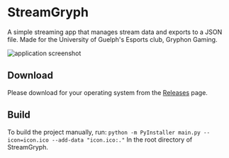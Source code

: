 # StreamGryph

A simple streaming app that manages stream data and exports to a JSON file. Made for the University of Guelph's Esports club, Gryphon Gaming.

![application screenshot](https://i.gyazo.com/78ae77fb04589d08a0826e5db0bfd693.png)

## Download
Please download for your operating system from the [Releases](https://github.com/TheManiacMartian/streamgryph/releases/) page.


## Build
To build the project manually, run:
`python -m PyInstaller main.py --icon=icon.ico --add-data "icon.ico:."` In the root directory of StreamGryph.
